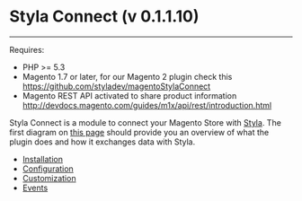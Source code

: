 # Styla Connect (v 0.1.1.10)
---

Requires:
* PHP >= 5.3
* Magento 1.7 or later, for our Magento 2 plugin check this https://github.com/styladev/magentoStylaConnect
* Magento REST API activated to share product information http://devdocs.magento.com/guides/m1x/api/rest/introduction.html

Styla Connect is a module to connect your Magento Store with [Styla](http://www.styla.com/). The first diagram on [this page](https://styladocs.atlassian.net/wiki/spaces/CO/pages/9961481/Technical+Integration) should provide you an overview of what the plugin does and how it exchanges data with Styla. 

* [Installation](doc/installation.md)
* [Configuration](doc/configuration.md)
* [Customization](doc/customization.md)
* [Events](doc/events.md)
